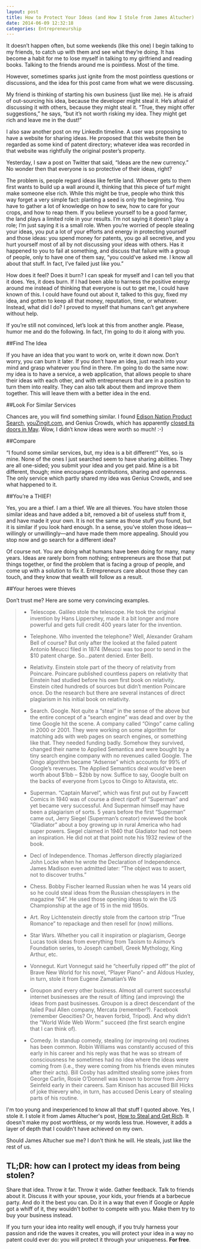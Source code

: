 ```yaml
---
layout: post
title: How to Protect Your Ideas (and How I Stole from James Altucher)
date: 2014-06-09 12:32:18
categories: Entrepreneurship 
---
```


It doesn’t happen often, but some weekends (like this one) I begin talking to my friends, to catch up with them and see what they’re doing. It has become a habit for me to lose myself in talking to my girlfriend and reading books. Talking to the friends around me is pointless. Most of the time.

However, sometimes sparks just ignite from the most pointless questions or discussions, and the idea for this post came from what we were discussing.

My friend is thinking of starting his own business (just like me). He is afraid of out-sourcing his idea, because the developer might steal it. He’s afraid of discussing it with others, because they might steal it. “True, they might offer suggestions,” he says, “but it’s not worth risking my idea. They might get rich and leave me in the dust!”

I also saw another post on my LinkedIn timeline. A user was proposing to have a website for sharing ideas. He proposed that this website then be regarded as some kind of patent directory; whatever idea was recorded in that website was rightfully the original poster’s property.

Yesterday, I saw a post on Twitter that said, “Ideas are the new currency.” No wonder then that everyone is so protective of their ideas, right?

The problem is, people regard ideas like fertile land. Whoever gets to them first wants to build up a wall around it, thinking that this piece of turf might make someone else rich. While this might be true, people who think this way forget a very simple fact: planting a seed is only the beginning. You have to gather a lot of knowledge on how to sew, how to care for your crops, and how to reap them. If you believe yourself to be a good farmer, the land plays a limited role in your results. I’m not saying it doesn’t play a role; I’m just saying it is a small role.
When you’re worried of people stealing your ideas, you put a lot of your efforts and energy in protecting yourself and those ideas: you spend money for patents, you go all secretive, and you hurt yourself most of all by not discussing your ideas with others. Has it happened to you to fail at something, and discuss that failure with a group of people, only to have one of them say, “you could’ve asked me. I know all about that stuff. In fact, I’ve failed just like you.”

How does it feel? Does it burn? I can speak for myself and I can tell you that it does. Yes, it does burn. If I had been able to harness the positive energy around me instead of thinking that everyone is out to get me, I could have known of this. I could have found out about it, talked to this guy, fixed my idea, and gotten to keep all that money, reputation, time, or whatever. Instead, what did I do? I proved to myself that humans can’t get anywhere without help.

If you’re still not convinced, let’s look at this from another angle. Please, humor me and do the following. In fact, I’m going to do it along with you.

##Find The Idea

If you have an idea that you want to work on, write it down now. Don’t worry, you can burn it later. If you don’t have an idea, just reach into your mind and grasp whatever you find in there. I’m going to do the same now: my idea is to have a service, a web application, that allows people to share their ideas with each other, and with entrepreneurs that are in a position to turn them into reality. They can also talk about them and improve them together. This will leave them with a better idea in the end.

##Look For Similar Services

Chances are, you will find something similar. I found [Edison Nation Product Search]( http://www.edisonnation.com/searches), [youZingit.com]( http://www.youzingit.com/), and Genius Crowds, which has apparently [closed its doors in May]( http://www.crowdsourcing.org/editorial/genius-crowds-closes-its-doors/25946). Wow, I didn’t know ideas were worth so much! :-)

##Compare

“I found some similar services, but, my idea is a bit different!” Yes, so is mine. None of the ones I just searched seem to have sharing abilities. They are all one-sided; you submit your idea and you get paid. Mine is a bit different, though; mine encourages contributions, sharing and openness. The only service which partly shared my idea was Genius Crowds, and see what happened to it.

##You’re a THIEF!

Yes, you are a thief. I am a thief. We are all thieves. You have stolen those similar ideas and have added a bit, removed a bit of useless stuff from it, and have made it your own. It is not the same as those stuff you found, but it is similar if you look hard enough. In a sense, you’ve stolen those ideas—willingly or unwillingly—and have made them more appealing. Should you stop now and go search for a different idea?

Of course not. You are doing what humans have been doing for many, many years. Ideas are rarely born from nothing; entrepreneurs are those that put things together, or find the problem that is facing a group of people, and come up with a solution to fix it. Entrepreneurs care about those they can touch, and they know that wealth will follow as a result.

##Your heroes were thieves

Don’t trust me? Here are some very convincing examples.

> - Telescope.  Galileo stole the telescope. He took the original invention by Hans Lippershey, made it a bit longer and more powerful and gets full credit 400 years later for the invention.
>
> - Telephone. Who invented the telephone? Well, Alexander Graham Bell  of course? But only after the looked at the failed patent Antonio Meucci filed in 1874 (Meucci was too poor to send in the $10 patent charge. So…patent denied. Enter Bell).
>
> - Relativity. Einstein stole part of the theory of relativity from Poincare. Poincare published countless papers on relativity that Einstein had studied before his own first book on relativity. Einstein cited hundreds of sources but didn’t mention Poincare once. Do the research but there are several instances of direct plagiarism in his initial book on relativity.
>
> - Search.  Google. Not quite a “steal” in the sense of the above but the entire concept of a “search engine” was dead and over by the time Google hit the scene. A company called “Oingo” came calling in 2000 or 2001. They were working on some algorithm for matching ads with web pages on search engines, or something like that. They needed funding badly. Somehow they survived, changed their name to Applied Semantics and were bought by a tiny search engine company with no revenues called Google. The Oingo algorithm became “Adsense” which accounts for 99% of Google’s revenues. The Applied Semantics deal would’ve been worth about $1bb – $2bb by now. Suffice to say, Google built on the backs of everyone from Lycos to Oingo to Altavista, etc.
>
> - Superman.   “Captain Marvel”, which was first put out by Fawcett Comics in 1940 was of course a direct ripoff of “Superman” and yet became very successful. And Superman himself may have been a plagiarism of sorts. 5 years before the first “Superman” came out, Jerry Siegel (Superman’s creator) reviewed the book “Gladiator” about a boy growing up in rural America who had super powers. Siegel claimed in 1940 that Gladiator had not been an inspiration. He did not at that point note his 1932 review of the book.
>
> - Decl of Independence. Thomas Jefferson directly plagiarized John Locke when he wrote the Declaration of Independence. James Madison even admitted later: “The object was to assert, not to discover truths.”
>
> - Chess. Bobby Fischer learned Russian when he was 14 years old so he could steal ideas from the Russian chessplayers in the magazine “64”. He used those opening ideas to win the US Championship at the age of 15 in the mid 1950s.
> - Art. Roy Lichtenstein directly stole from the cartoon strip “True Romance” to repackage and then resell for (now) millions.
>
> - Star Wars. Whether you call it inspiration or plagiarism, George Lucas took ideas from everything from Taoism to Asimov’s Foundation series, to Joseph cambell, Greek Mythology, King Arthur, etc.
>
> - Vonnegut. Kurt Vonnegut said he “cheerfully ripped off” the plot of Brave New World for his novel, “Player Piano”- and Aldous Huxley, in turn, stole it from Eugene Zamatian’s We 
>
> - Groupon and every other business. Almost all current successful internet businesses are the result of lifting (and improving) the ideas from past businesses. Groupon is a direct descendant of the failed Paul Allen company, Mercata (remember?). Facebook (remember Geocities? Or, heaven forbid, Tripod). And why didn’t the “World Wide Web Worm:” succeed (the first search engine that I can think of). 
>
> - Comedy. In standup comedy, stealing (or improving on) routines has been common. Robin Williams was constantly accused of this early in his career and his reply was that he was so stream of consciousness he sometimes had no idea where the ideas were coming from (i.e., they were coming from his friends even minutes after their acts). Bill Cosby has admitted stealing some jokes from George Carlin, Rosie O’Donnell was known to borrow from Jerry Seinfeld early in their careers. Sam Kinison has accused Bill Hicks of joke thievery who, in turn, has accused Denis Leary of stealing parts of his routine.

I'm too young and inexperienced to know all that stuff I quoted above. Yes, I stole it. I stole it from James Altucher's post, [How to Steal and Get Rich](http://www.jamesaltucher.com/2011/01/how-to-steal-and-get-rich/). It doesn't make my post worthless, or my words less true. However, it adds a layer of depth that I couldn't have achieved on my own.

Should James Altucher sue me? I don't think he will. He steals, just like the rest of us.

## TL;DR: how can I protect my ideas from being stolen?

Share that idea. Throw it far. Throw it wide. Gather feedback. Talk to friends about it. Discuss it with your spouse, your kids, your friends at a barbecue party. And do it the best you can. Do it in a way that even if Google or Apple got a whiff of it, they wouldn't bother to compete with you. Make them try to buy your business instead.

If you turn your idea into reality well enough, if you truly harness your passion and ride the waves it creates, you will protect your idea in a way no patent could ever do: you will protect it through your uniqueness. **For free**.